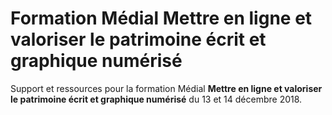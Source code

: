 # Formation Médial **Mettre en ligne et valoriser le patrimoine écrit et graphique numérisé**

Support et ressources pour la formation Médial **Mettre en ligne et valoriser le patrimoine écrit et graphique numérisé** du 13 et 14 décembre 2018.
